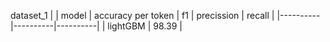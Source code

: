 dataset_1 | 
| model | accuracy per token | f1 | precission | recall |
|----------|----------|----------|
| lightGBM | 98.39 |    
    